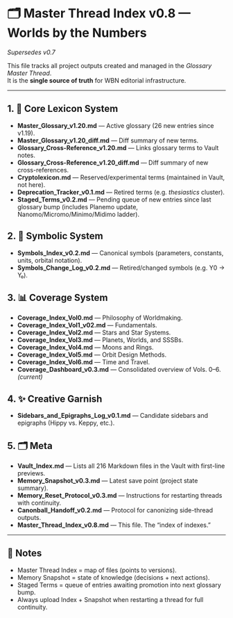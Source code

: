 # 🗂 Master Thread Index v0.8 — Worlds by the Numbers
*Supersedes v0.7*

This file tracks all project outputs created and managed in the *Glossary Master Thread*.  
It is the **single source of truth** for WBN editorial infrastructure.  

---

## 1. 📖 Core Lexicon System
- **Master_Glossary_v1.20.md** — Active glossary (26 new entries since v1.19).  
- **Master_Glossary_v1.20_diff.md** — Diff summary of new terms.  
- **Glossary_Cross-Reference_v1.20.md** — Links glossary terms to Vault notes.  
- **Glossary_Cross-Reference_v1.20_diff.md** — Diff summary of new cross-references.  
- **Cryptolexicon.md** — Reserved/experimental terms (maintained in Vault, not here).  
- **Deprecation_Tracker_v0.1.md** — Retired terms (e.g. *thesiastics* cluster).  
- **Staged_Terms_v0.2.md** — Pending queue of new entries since last glossary bump (includes Planemo update, Nanomo/Micromo/Minimo/Midimo ladder).  

## 2. 🔣 Symbolic System
- **Symbols_Index_v0.2.md** — Canonical symbols (parameters, constants, units, orbital notation).  
- **Symbols_Change_Log_v0.2.md** — Retired/changed symbols (e.g. Y0 → Y₀).  

## 3. 📊 Coverage System
- **Coverage_Index_Vol0.md** — Philosophy of Worldmaking.  
- **Coverage_Index_Vol1_v02.md** — Fundamentals.  
- **Coverage_Index_Vol2.md** — Stars and Star Systems.  
- **Coverage_Index_Vol3.md** — Planets, Worlds, and SSSBs.  
- **Coverage_Index_Vol4.md** — Moons and Rings.  
- **Coverage_Index_Vol5.md** — Orbit Design Methods.  
- **Coverage_Index_Vol6.md** — Time and Travel.  
- **Coverage_Dashboard_v0.3.md** — Consolidated overview of Vols. 0–6. *(current)*  

## 4. ✨ Creative Garnish
- **Sidebars_and_Epigraphs_Log_v0.1.md** — Candidate sidebars and epigraphs (Hippy vs. Keppy, etc.).  

## 5. 🗂 Meta
- **Vault_Index.md** — Lists all 216 Markdown files in the Vault with first-line previews.  
- **Memory_Snapshot_v0.3.md** — Latest save point (project state summary).  
- **Memory_Reset_Protocol_v0.3.md** — Instructions for restarting threads with continuity.  
- **Canonball_Handoff_v0.2.md** — Protocol for canonizing side-thread outputs.  
- **Master_Thread_Index_v0.8.md** — This file. The “index of indexes.”  

---

## 📌 Notes
- Master Thread Index = map of files (points to versions).  
- Memory Snapshot = state of knowledge (decisions + next actions).  
- Staged Terms = queue of entries awaiting promotion into next glossary bump.  
- Always upload Index + Snapshot when restarting a thread for full continuity.  

